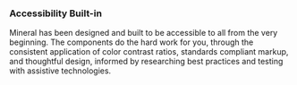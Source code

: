 ### Accessibility Built-in

Mineral has been designed and built to be accessible to all from the very
beginning. The components do the hard work for you, through the consistent
application of color contrast ratios, standards compliant markup, and thoughtful
design, informed by researching best practices and testing with assistive
technologies.
